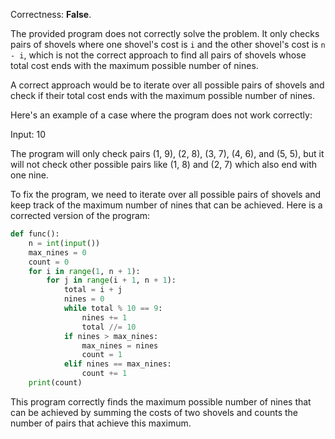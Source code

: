 Correctness: **False**.

The provided program does not correctly solve the problem. It only checks pairs of shovels where one shovel's cost is `i` and the other shovel's cost is `n - i`, which is not the correct approach to find all pairs of shovels whose total cost ends with the maximum possible number of nines.

A correct approach would be to iterate over all possible pairs of shovels and check if their total cost ends with the maximum possible number of nines.

Here's an example of a case where the program does not work correctly:

Input: 10

The program will only check pairs (1, 9), (2, 8), (3, 7), (4, 6), and (5, 5), but it will not check other possible pairs like (1, 8) and (2, 7) which also end with one nine.

To fix the program, we need to iterate over all possible pairs of shovels and keep track of the maximum number of nines that can be achieved. Here is a corrected version of the program:

```python
def func():
    n = int(input())
    max_nines = 0
    count = 0
    for i in range(1, n + 1):
        for j in range(i + 1, n + 1):
            total = i + j
            nines = 0
            while total % 10 == 9:
                nines += 1
                total //= 10
            if nines > max_nines:
                max_nines = nines
                count = 1
            elif nines == max_nines:
                count += 1
    print(count)
```

This program correctly finds the maximum possible number of nines that can be achieved by summing the costs of two shovels and counts the number of pairs that achieve this maximum.